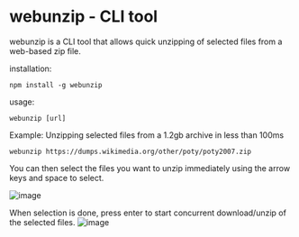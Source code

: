 # webunzip - CLI tool
webunzip is a CLI tool that allows quick unzipping of selected files from a web-based zip file.

installation:
```
npm install -g webunzip
```

usage:

```
webunzip [url]
```

Example:  Unzipping selected files from a 1.2gb archive in less than 100ms
```
webunzip https://dumps.wikimedia.org/other/poty/poty2007.zip
```
You can then select the files you want to unzip immediately using the arrow keys and space to select. 

![image](https://user-images.githubusercontent.com/1082488/62337979-bffa5100-b4a4-11e9-97ff-f34a30ecdf2d.png)

When selection is done, press enter to start concurrent download/unzip of the selected files.
![image](https://user-images.githubusercontent.com/1082488/62337992-cee10380-b4a4-11e9-826b-fbe84ce9a652.png)